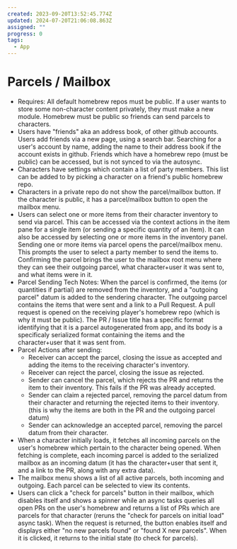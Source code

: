 ```yaml
---
created: 2023-09-20T13:52:45.774Z
updated: 2024-07-20T21:06:08.863Z
assigned: ""
progress: 0
tags:
  - App
---
```


# Parcels / Mailbox

- Requires: All default homebrew repos must be public. If a user wants to store some non-character content privately, they must make a new module. Homebrew must be public so friends can send parcels to characters.
- Users have "friends" aka an address book, of other github accounts. Users add friends via a new page, using a search bar. Searching for a user's account by name, adding the name to their address book if the account exists in github. Friends which have a homebrew repo (must be public) can be accessed, but is not synced to via the autosync.
- Characters have settings which contain a list of party members. This list can be added to by picking a character on a friend's public homebrew repo.
- Characters in a private repo do not show the parcel/mailbox button. If the character is public, it has a parcel/mailbox button to open the mailbox menu.
- Users can select one or more items from their character inventory to send via parcel. This can be accessed via the context actions in the item pane for a single item (or sending a specific quantity of an item). It can also be accessed by selecting one or more items in the inventory panel. Sending one or more items via parcel opens the parcel/mailbox menu. This prompts the user to select a party member to send the items to. Confirming the parcel brings the user to the mailbox root menu where they can see their outgoing parcel, what character+user it was sent to, and what items were in it.
- Parcel Sending Tech Notes: When the parcel is confirmed, the items (or quantities if partial) are removed from the inventory, and a "outgoing parcel" datum is added to the sendering character. The outgoing parcel contains the items that were sent and a link to a Pull Request. A pull request is opened on the receiving player's homebrew repo (which is why it must be public). The PR / Issue title has a specific format identifying that it is a parcel autogenerated from app, and its body is a specificaly serialized format containing the items and the character+user that it was sent from.
- Parcel Actions after sending:
  - Receiver can accept the parcel, closing the issue as accepted and adding the items to the receiving character's inventory.
  - Receiver can reject the parcel, closing the issue as rejected.
  - Sender can cancel the parcel, which rejects the PR and returns the item to their inventory. This fails if the PR was already accepted.
  - Sender can claim a rejected parcel, removing the parcel datum from their character and returning the rejected items to their inventory. (this is why the items are both in the PR and the outgoing parcel datum)
  - Sender can acknowledge an accepted parcel, removing the parcel datum from their character.
- When a character initially loads, it fetches all incoming parcels on the user's homebrew which pertain to the character being opened. When fetching is complete, each incoming parcel is added to the serialized mailbox as an incoming datum (it has the character+user that sent it, and a link to the PR, along with any extra data).
- The mailbox menu shows a list of all active parcels, both incoming and outgoing. Each parcel can be selected to view its contents.
- Users can click a "check for parcels" button in their mailbox, which disables itself and shows a spinner while an async tasks queries all open PRs on the user's homebrew and returns a list of PRs which are parcels for that character (reruns the "check for parcels on initial load" async task). When the request is returned, the button enables itself and displays either "no new parcels found" or "found X new parcels". When it is clicked, it returns to the initial state (to check for parcels).
